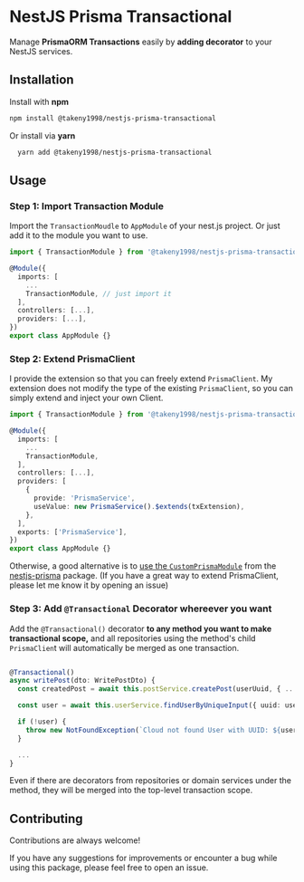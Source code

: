 # NestJS Prisma Transactional

Manage **PrismaORM Transactions** easily by **adding decorator** to your NestJS services.

## Installation

Install with **npm**

```bash
npm install @takeny1998/nestjs-prisma-transactional
```

Or install via **yarn**

```bash
  yarn add @takeny1998/nestjs-prisma-transactional
```


## Usage

### Step 1: Import Transaction Module

Import the `TransactionMoudle` to `AppModule` of your nest.js project. Or just add it to the module you want to use.

```typescript
import { TransactionModule } from '@takeny1998/nestjs-prisma-transactional';

@Module({
  imports: [
    ...
    TransactionModule, // just import it
  ],
  controllers: [...],
  providers: [...],
})
export class AppModule {}

```



### Step 2: Extend PrismaClient

I provide the extension so that you can freely extend `PrismaClient`. My extension does not modify the type of the existing `PrismaClient`, so you can simply extend and inject your own Client.
```typescript
import { TransactionModule } from '@takeny1998/nestjs-prisma-transactional';

@Module({
  imports: [
    ...
    TransactionModule,
  ],
  controllers: [...],
  providers: [
    {
      provide: 'PrismaService',
      useValue: new PrismaService().$extends(txExtension),
    },
  ],
  exports: ['PrismaService'],
})
export class AppModule {}

```

Otherwise, a good alternative is to [use the `CustomPrismaModule`](https://nestjs-prisma.dev/docs/prisma-client-extensions/) from the [nestjs-prisma](https://github.com/notiz-dev/nestjs-prisma) package.
(If you have a great way to extend PrismaClient, please let me know it by opening an issue)



### Step 3: Add `@Transactional` Decorator whereever you want

Add the `@Transactional()` decorator **to any method you want to make transactional scope,** and all repositories using the method's child `PrismaClien`t will automatically be merged as one transaction.

```typescript

@Transactional()
async writePost(dto: WritePostDto) {
  const createdPost = await this.postService.createPost(userUuid, { ...post, summary });

  const user = await this.userService.findUserByUniqueInput({ uuid: userUuid });

  if (!user) {
    throw new NotFoundException(`Cloud not found User with UUID: ${userUuid}`);
  }

  ...
}
```

Even if there are decorators from repositories or domain services under the method, they will be merged into the top-level transaction scope.



## Contributing

Contributions are always welcome!

If you have any suggestions for improvements or encounter a bug while using this package, please feel free to open an issue.

